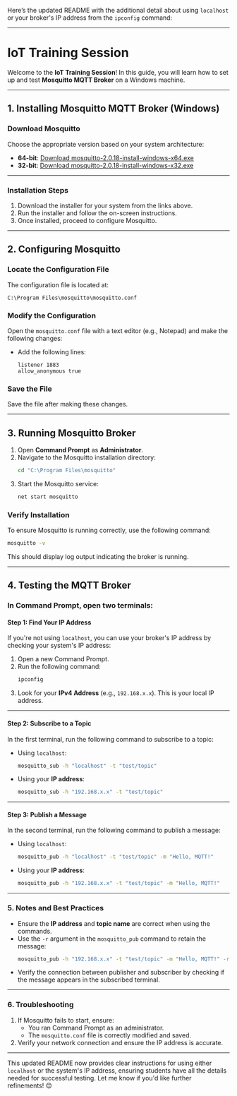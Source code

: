 Here’s the updated README with the additional detail about using `localhost` or your broker's IP address from the `ipconfig` command:

---

# IoT Training Session  
Welcome to the **IoT Training Session**! In this guide, you will learn how to set up and test **Mosquitto MQTT Broker** on a Windows machine.

---

## **1. Installing Mosquitto MQTT Broker (Windows)**  
### **Download Mosquitto**  
Choose the appropriate version based on your system architecture:  
- **64-bit**: [Download mosquitto-2.0.18-install-windows-x64.exe](https://mosquitto.org/files/binary/win64/mosquitto-2.0.18-install-windows-x64.exe)  
- **32-bit**: [Download mosquitto-2.0.18-install-windows-x32.exe](https://mosquitto.org/files/binary/win32/mosquitto-2.0.18-install-windows-x86.exe)  

---

### **Installation Steps**  
1. Download the installer for your system from the links above.
2. Run the installer and follow the on-screen instructions.
3. Once installed, proceed to configure Mosquitto.

---

## **2. Configuring Mosquitto**  
### **Locate the Configuration File**  
The configuration file is located at:  
```
C:\Program Files\mosquitto\mosquitto.conf
```

### **Modify the Configuration**  
Open the `mosquitto.conf` file with a text editor (e.g., Notepad) and make the following changes:
- Add the following lines:  
  ```plaintext
  listener 1883
  allow_anonymous true
  ```

### **Save the File**  
Save the file after making these changes.

---

## **3. Running Mosquitto Broker**  
1. Open **Command Prompt** as **Administrator**.
2. Navigate to the Mosquitto installation directory:  
   ```bash
   cd "C:\Program Files\mosquitto"
   ```
3. Start the Mosquitto service:  
   ```bash
   net start mosquitto
   ```

### **Verify Installation**  
To ensure Mosquitto is running correctly, use the following command:  
```bash
mosquitto -v
```
This should display log output indicating the broker is running.

---

## **4. Testing the MQTT Broker**  
### **In Command Prompt, open two terminals:**

#### **Step 1: Find Your IP Address**  
If you're not using `localhost`, you can use your broker's IP address by checking your system's IP address:  
1. Open a new Command Prompt.
2. Run the following command:  
   ```bash
   ipconfig
   ```
3. Look for your **IPv4 Address** (e.g., `192.168.x.x`). This is your local IP address.

---

#### **Step 2: Subscribe to a Topic**  
In the first terminal, run the following command to subscribe to a topic:  
- Using `localhost`:  
  ```bash
  mosquitto_sub -h "localhost" -t "test/topic"
  ```
- Using your **IP address**:  
  ```bash
  mosquitto_sub -h "192.168.x.x" -t "test/topic"
  ```

---

#### **Step 3: Publish a Message**  
In the second terminal, run the following command to publish a message:  
- Using `localhost`:  
  ```bash
  mosquitto_pub -h "localhost" -t "test/topic" -m "Hello, MQTT!"
  ```
- Using your **IP address**:  
  ```bash
  mosquitto_pub -h "192.168.x.x" -t "test/topic" -m "Hello, MQTT!"
  ```

---

### **5. Notes and Best Practices**  
- Ensure the **IP address** and **topic name** are correct when using the commands.
- Use the `-r` argument in the `mosquitto_pub` command to retain the message:  
  ```bash
  mosquitto_pub -h "192.168.x.x" -t "test/topic" -m "Hello, MQTT!" -r
  ```
- Verify the connection between publisher and subscriber by checking if the message appears in the subscribed terminal.

---

### **6. Troubleshooting**  
1. If Mosquitto fails to start, ensure:
   - You ran Command Prompt as an administrator.
   - The `mosquitto.conf` file is correctly modified and saved.
2. Verify your network connection and ensure the IP address is accurate.

---

This updated README now provides clear instructions for using either `localhost` or the system's IP address, ensuring students have all the details needed for successful testing. Let me know if you'd like further refinements! 😊
